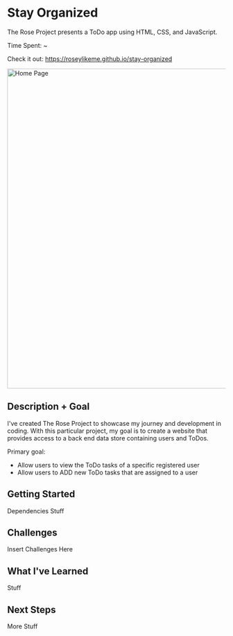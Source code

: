 # Stay Organized

The Rose Project presents a ToDo app using HTML, CSS, and JavaScript. 

Time Spent: ~

Check it out: https://roseylikeme.github.io/stay-organized


<p>
<img src="#" alt="Home Page" width="738">
</p>

## Description + Goal

I've created The Rose Project to showcase my journey and development in coding. With this particular project, my goal is to create a website that provides access to a back end data store containing users and ToDos.

Primary goal:
- Allow users to view the ToDo tasks of a specific registered user
- Allow users to ADD new ToDo tasks that are assigned to a user

## Getting Started

Dependencies Stuff

## Challenges

Insert Challenges Here

## What I've Learned

Stuff

## Next Steps

More Stuff